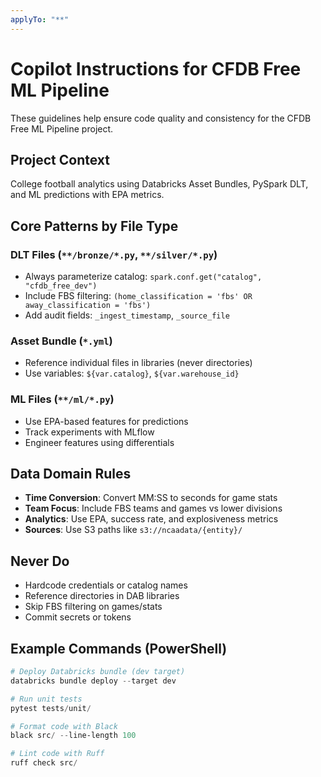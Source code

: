 ```yaml
---
applyTo: "**"
---
```


# Copilot Instructions for CFDB Free ML Pipeline

These guidelines help ensure code quality and consistency for the CFDB Free ML Pipeline project.

## Project Context

College football analytics using Databricks Asset Bundles, PySpark DLT, and ML predictions with EPA metrics.

## Core Patterns by File Type

### DLT Files (`**/bronze/*.py`, `**/silver/*.py`)
- Always parameterize catalog: `spark.conf.get("catalog", "cfdb_free_dev")`
- Include FBS filtering: `(home_classification = 'fbs' OR away_classification = 'fbs')`
- Add audit fields: `_ingest_timestamp`, `_source_file`

### Asset Bundle (`*.yml`)
- Reference individual files in libraries (never directories)
- Use variables: `${var.catalog}`, `${var.warehouse_id}`

### ML Files (`**/ml/*.py`)
- Use EPA-based features for predictions
- Track experiments with MLflow
- Engineer features using differentials

## Data Domain Rules

- **Time Conversion**: Convert MM:SS to seconds for game stats
- **Team Focus**: Include FBS teams and games vs lower divisions
- **Analytics**: Use EPA, success rate, and explosiveness metrics
- **Sources**: Use S3 paths like `s3://ncaadata/{entity}/`

## Never Do

- Hardcode credentials or catalog names
- Reference directories in DAB libraries
- Skip FBS filtering on games/stats
- Commit secrets or tokens

## Example Commands (PowerShell)

```powershell
# Deploy Databricks bundle (dev target)
databricks bundle deploy --target dev

# Run unit tests
pytest tests/unit/

# Format code with Black
black src/ --line-length 100

# Lint code with Ruff
ruff check src/
```
